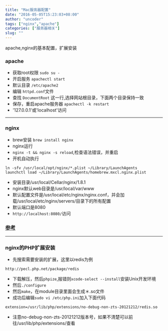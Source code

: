```yaml
---
title: "Mac服务器配置"
date: "2016-05-05T15:23:03+08:00"
author: "uncoder"
tags: ["nginx","apache"]
categories: ["服务器相关"]
slug: ""
---
```


apache,nginx的基本配置，扩展安装
<!--more-->

### apache
- 获取root权限 `sudo su -`
- 开启服务 `apachectl start`
- 默认目录 `/etc/apache2`
- 编辑 `httpd.conf`文件
- 查找 `DocumentRoot` 这一行,选择网站根目录，下面两个目录保持一致
- 保存，重启apache服务器 `apachectl -k restart`
- '127.0.0.1'或'localhost'访问

---
### nginx
- brew安装 `brew install nginx`
- nginx运行
- `nginx -t && nginx -s reload`,检查语法错误，并重启
- 开机自动执行

```
ln -sfv /usr/local/opt/nginx/*.plist ~/Library/LaunchAgents
launchctl load ~/Library/LaunchAgents/homebrew.mxcl.nginx.plist
```
- 安装目录/usr/local/Cellar/nginx/1.8.1
- nginx默认web目录是/usr/local/var/www
- 默认配置文件是/usr/local/etc/nginx/nginx.conf，并会加载/usr/local/etc/nginx/servers/目录下的所有配置
- 默认端口是8080
- `http://localhost:8080/`访问
### [参考](http://cnt1992.xyz/2016/03/18/simple-intro-to-nginx/)

---
### nginx的PHP扩展安装
- 先搜索需要安装的扩展，这里以redis为例

```
http://pecl.php.net/package/redis
```
- 下载解压，然后`phpize`,报错则`xcode-select --install`安装Unix开发环境
- 然后`./configure`
- 然后`make`，在module目录里面会生成＊.so文件
- 成功后编辑`sudo vi /etc/php.ini`加入下面代码

```
extension=/usr/lib/php/extensions/no-debug-non-zts-20121212/redis.so
```
- 注意no-debug-non-zts-20121212版本号，如果不清楚可以前往/usr/lib/php/extensions/查看
